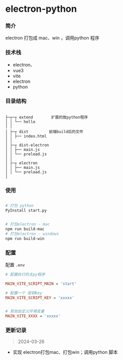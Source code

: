 # electron-python

### 简介

electron 打包成 mac、win ，调用python 程序

### 技术栈

- electron、
- vue3
- vite
- electron
- python


### 目录结构

~~~

├─┬─┬ extend        扩展的放python程序  
│ │ └── hello
│ │
│ ├─┬ dist         前端build后的文件
│ │ ├── index.html
│ │
│ ├─┬ dist-electron
│ │ ├── main.js
│ │ └── preload.js
│ │
│ ├─┬ electron
│ │ ├── main.js
│ │ └── preload.js
│

~~~


### 使用

```sh

# 打包 python
PyInstall start.py


# 打包electron - mac
npm run build-mac
# 打包electron - windows
npm run build-win


```

### 配置

配置 `.env`

```ini
# 配置执行的主py程序

MAIN_VITE_SCRIPT_MAIN = 'start'

# 配置一个 密钥key
MAIN_VITE_SCRIPT_KEY = 'xxxxx'


# 其他自定义环境变量
MAIN_VITE_XXXX = 'xxxxx'

```


### 更新记录

> 2024-03-26
- 实现 electron打包mac、打包win；调用python 脚本
